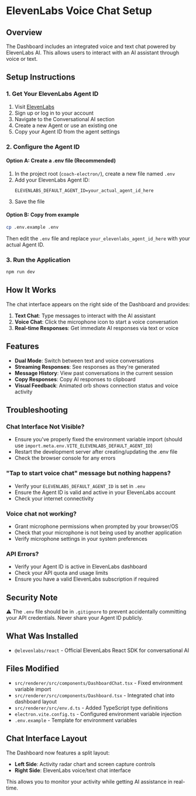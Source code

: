# ElevenLabs Voice Chat Setup

## Overview
The Dashboard includes an integrated voice and text chat powered by ElevenLabs AI. This allows users to interact with an AI assistant through voice or text.

## Setup Instructions

### 1. Get Your ElevenLabs Agent ID
1. Visit [ElevenLabs](https://elevenlabs.io/)
2. Sign up or log in to your account
3. Navigate to the Conversational AI section
4. Create a new Agent or use an existing one
5. Copy your Agent ID from the agent settings

### 2. Configure the Agent ID

#### Option A: Create a .env file (Recommended)
1. In the project root (`coach-electron/`), create a new file named `.env`
2. Add your ElevenLabs Agent ID:
   ```
   ELEVENLABS_DEFAULT_AGENT_ID=your_actual_agent_id_here
   ```
3. Save the file

#### Option B: Copy from example
```bash
cp .env.example .env
```
Then edit the `.env` file and replace `your_elevenlabs_agent_id_here` with your actual Agent ID.

### 3. Run the Application
```bash
npm run dev
```

## How It Works

The chat interface appears on the right side of the Dashboard and provides:

1. **Text Chat**: Type messages to interact with the AI assistant
2. **Voice Chat**: Click the microphone icon to start a voice conversation
3. **Real-time Responses**: Get immediate AI responses via text or voice

## Features

- **Dual Mode**: Switch between text and voice conversations
- **Streaming Responses**: See responses as they're generated
- **Message History**: View past conversations in the current session
- **Copy Responses**: Copy AI responses to clipboard
- **Visual Feedback**: Animated orb shows connection status and voice activity

## Troubleshooting

### Chat Interface Not Visible?
- Ensure you've properly fixed the environment variable import (should use `import.meta.env.VITE_ELEVENLABS_DEFAULT_AGENT_ID`)
- Restart the development server after creating/updating the .env file
- Check the browser console for any errors

### "Tap to start voice chat" message but nothing happens?
- Verify your `ELEVENLABS_DEFAULT_AGENT_ID` is set in `.env`
- Ensure the Agent ID is valid and active in your ElevenLabs account
- Check your internet connectivity

### Voice chat not working?
- Grant microphone permissions when prompted by your browser/OS
- Check that your microphone is not being used by another application
- Verify microphone settings in your system preferences

### API Errors?
- Verify your Agent ID is active in ElevenLabs dashboard
- Check your API quota and usage limits
- Ensure you have a valid ElevenLabs subscription if required

## Security Note

⚠️ The `.env` file should be in `.gitignore` to prevent accidentally committing your API credentials. Never share your Agent ID publicly.

## What Was Installed

- `@elevenlabs/react` - Official ElevenLabs React SDK for conversational AI

## Files Modified

- `src/renderer/src/components/DashboardChat.tsx` - Fixed environment variable import
- `src/renderer/src/components/Dashboard.tsx` - Integrated chat into dashboard layout
- `src/renderer/src/env.d.ts` - Added TypeScript type definitions
- `electron.vite.config.ts` - Configured environment variable injection
- `.env.example` - Template for environment variables

## Chat Interface Layout

The Dashboard now features a split layout:
- **Left Side**: Activity radar chart and screen capture controls
- **Right Side**: ElevenLabs voice/text chat interface

This allows you to monitor your activity while getting AI assistance in real-time.

